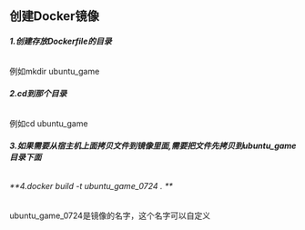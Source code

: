## 创建Docker镜像
###### **1.创建存放Dockerfile的目录**
例如mkdir ubuntu_game
###### **2.cd到那个目录**
例如cd ubuntu_game
###### **3.如果需要从宿主机上面拷贝文件到镜像里面,需要把文件先拷贝到ubuntu_game目录下面**
###### **4.docker build -t ubuntu_game_0724 . **
ubuntu_game_0724是镜像的名字，这个名字可以自定义